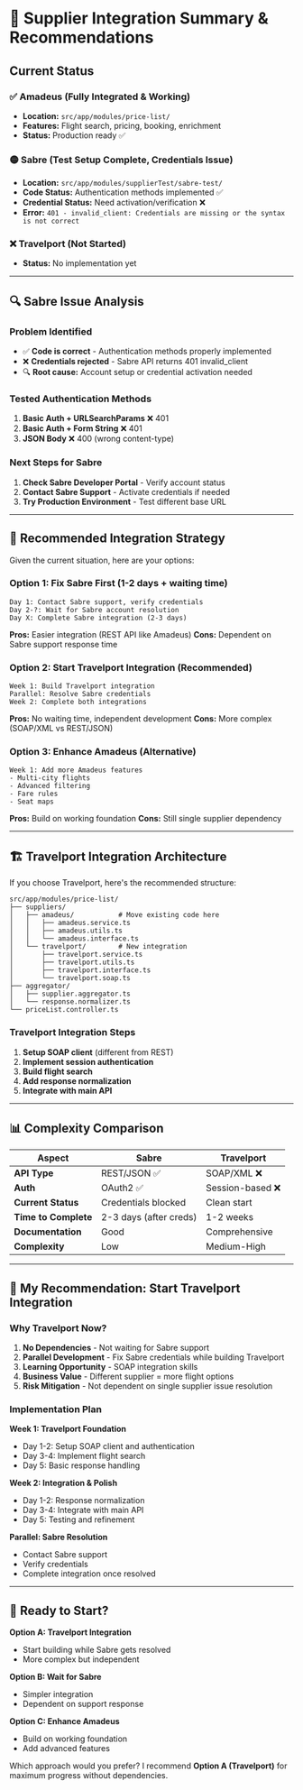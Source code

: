 # 🎯 Supplier Integration Summary & Recommendations

## Current Status

### ✅ Amadeus (Fully Integrated & Working)
- **Location:** `src/app/modules/price-list/`
- **Features:** Flight search, pricing, booking, enrichment
- **Status:** Production ready ✅

### 🟡 Sabre (Test Setup Complete, Credentials Issue)
- **Location:** `src/app/modules/supplierTest/sabre-test/`
- **Code Status:** Authentication methods implemented ✅
- **Credential Status:** Need activation/verification ❌
- **Error:** `401 - invalid_client: Credentials are missing or the syntax is not correct`

### ❌ Travelport (Not Started)
- **Status:** No implementation yet

---

## 🔍 Sabre Issue Analysis

### Problem Identified
- ✅ **Code is correct** - Authentication methods properly implemented
- ❌ **Credentials rejected** - Sabre API returns 401 invalid_client
- 🔍 **Root cause:** Account setup or credential activation needed

### Tested Authentication Methods
1. **Basic Auth + URLSearchParams** ❌ 401
2. **Basic Auth + Form String** ❌ 401  
3. **JSON Body** ❌ 400 (wrong content-type)

### Next Steps for Sabre
1. **Check Sabre Developer Portal** - Verify account status
2. **Contact Sabre Support** - Activate credentials if needed
3. **Try Production Environment** - Test different base URL

---

## 🚀 Recommended Integration Strategy

Given the current situation, here are your options:

### Option 1: Fix Sabre First (1-2 days + waiting time)
```
Day 1: Contact Sabre support, verify credentials
Day 2-?: Wait for Sabre account resolution
Day X: Complete Sabre integration (2-3 days)
```

**Pros:** Easier integration (REST API like Amadeus)
**Cons:** Dependent on Sabre support response time

### Option 2: Start Travelport Integration (Recommended) 
```
Week 1: Build Travelport integration
Parallel: Resolve Sabre credentials
Week 2: Complete both integrations
```

**Pros:** No waiting time, independent development
**Cons:** More complex (SOAP/XML vs REST/JSON)

### Option 3: Enhance Amadeus (Alternative)
```
Week 1: Add more Amadeus features
- Multi-city flights
- Advanced filtering
- Fare rules
- Seat maps
```

**Pros:** Build on working foundation
**Cons:** Still single supplier dependency

---

## 🏗️ Travelport Integration Architecture

If you choose Travelport, here's the recommended structure:

```
src/app/modules/price-list/
├── suppliers/
│   ├── amadeus/           # Move existing code here
│   │   ├── amadeus.service.ts
│   │   ├── amadeus.utils.ts
│   │   └── amadeus.interface.ts
│   └── travelport/        # New integration
│       ├── travelport.service.ts
│       ├── travelport.utils.ts
│       ├── travelport.interface.ts
│       └── travelport.soap.ts
├── aggregator/
│   ├── supplier.aggregator.ts
│   └── response.normalizer.ts
└── priceList.controller.ts
```

### Travelport Integration Steps
1. **Setup SOAP client** (different from REST)
2. **Implement session authentication**
3. **Build flight search**
4. **Add response normalization**
5. **Integrate with main API**

---

## 📊 Complexity Comparison

| Aspect | Sabre | Travelport |
|--------|-------|------------|
| **API Type** | REST/JSON ✅ | SOAP/XML ❌ |
| **Auth** | OAuth2 ✅ | Session-based ❌ |
| **Current Status** | Credentials blocked | Clean start |
| **Time to Complete** | 2-3 days (after creds) | 1-2 weeks |
| **Documentation** | Good | Comprehensive |
| **Complexity** | Low | Medium-High |

---

## 🎯 My Recommendation: **Start Travelport Integration**

### Why Travelport Now?

1. **No Dependencies** - Not waiting for Sabre support
2. **Parallel Development** - Fix Sabre credentials while building Travelport
3. **Learning Opportunity** - SOAP integration skills
4. **Business Value** - Different supplier = more flight options
5. **Risk Mitigation** - Not dependent on single supplier issue resolution

### Implementation Plan

**Week 1: Travelport Foundation**
- Day 1-2: Setup SOAP client and authentication
- Day 3-4: Implement flight search
- Day 5: Basic response handling

**Week 2: Integration & Polish**
- Day 1-2: Response normalization
- Day 3-4: Integrate with main API
- Day 5: Testing and refinement

**Parallel: Sabre Resolution**
- Contact Sabre support
- Verify credentials
- Complete integration once resolved

---

## 🚀 Ready to Start?

**Option A: Travelport Integration** 
- Start building while Sabre gets resolved
- More complex but independent

**Option B: Wait for Sabre**
- Simpler integration
- Dependent on support response

**Option C: Enhance Amadeus**
- Build on working foundation
- Add advanced features

Which approach would you prefer? I recommend **Option A (Travelport)** for maximum progress without dependencies.